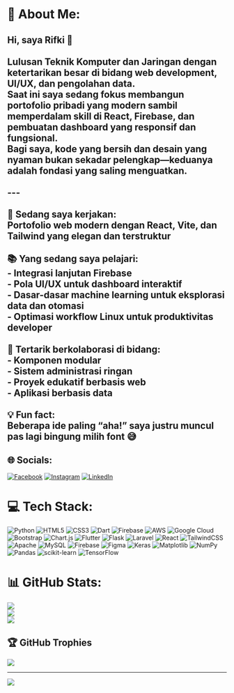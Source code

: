 # 💫 About Me:
## Hi, saya Rifki 👋<br><br>Lulusan Teknik Komputer dan Jaringan dengan ketertarikan besar di bidang web development, UI/UX, dan pengolahan data.  <br>Saat ini saya sedang fokus membangun portofolio pribadi yang modern sambil memperdalam skill di React, Firebase, dan pembuatan dashboard yang responsif dan fungsional.  <br>Bagi saya, kode yang bersih dan desain yang nyaman bukan sekadar pelengkap—keduanya adalah fondasi yang saling menguatkan.<br><br>---<br><br>🎯 **Sedang saya kerjakan:**  <br>Portofolio web modern dengan React, Vite, dan Tailwind yang elegan dan terstruktur  <br><br>📚 **Yang sedang saya pelajari:**  <br>- Integrasi lanjutan Firebase  <br>- Pola UI/UX untuk dashboard interaktif  <br>- Dasar-dasar machine learning untuk eksplorasi data dan otomasi  <br>- Optimasi workflow Linux untuk produktivitas developer  <br><br>🤝 **Tertarik berkolaborasi di bidang:**  <br>- Komponen modular  <br>- Sistem administrasi ringan  <br>- Proyek edukatif berbasis web  <br>- Aplikasi berbasis data  <br><br>💡 **Fun fact:**  <br>Beberapa ide paling “aha!” saya justru muncul pas lagi bingung milih font 😅<br>


## 🌐 Socials:
[![Facebook](https://img.shields.io/badge/Facebook-%231877F2.svg?logo=Facebook&logoColor=white)](https://facebook.com/@Ki) [![Instagram](https://img.shields.io/badge/Instagram-%23E4405F.svg?logo=Instagram&logoColor=white)](https://instagram.com/@rky.ptraa) [![LinkedIn](https://img.shields.io/badge/LinkedIn-%230077B5.svg?logo=linkedin&logoColor=white)](https://linkedin.com/in/@Rifki-Ardhika-Putra) 

# 💻 Tech Stack:
![Python](https://img.shields.io/badge/python-3670A0?style=for-the-badge&logo=python&logoColor=ffdd54) ![HTML5](https://img.shields.io/badge/html5-%23E34F26.svg?style=for-the-badge&logo=html5&logoColor=white) ![CSS3](https://img.shields.io/badge/css3-%231572B6.svg?style=for-the-badge&logo=css3&logoColor=white) ![Dart](https://img.shields.io/badge/dart-%230175C2.svg?style=for-the-badge&logo=dart&logoColor=white) ![Firebase](https://img.shields.io/badge/firebase-%23039BE5.svg?style=for-the-badge&logo=firebase) ![AWS](https://img.shields.io/badge/AWS-%23FF9900.svg?style=for-the-badge&logo=amazon-aws&logoColor=white) ![Google Cloud](https://img.shields.io/badge/GoogleCloud-%234285F4.svg?style=for-the-badge&logo=google-cloud&logoColor=white) ![Bootstrap](https://img.shields.io/badge/bootstrap-%238511FA.svg?style=for-the-badge&logo=bootstrap&logoColor=white) ![Chart.js](https://img.shields.io/badge/chart.js-F5788D.svg?style=for-the-badge&logo=chart.js&logoColor=white) ![Flutter](https://img.shields.io/badge/Flutter-%2302569B.svg?style=for-the-badge&logo=Flutter&logoColor=white) ![Flask](https://img.shields.io/badge/flask-%23000.svg?style=for-the-badge&logo=flask&logoColor=white) ![Laravel](https://img.shields.io/badge/laravel-%23FF2D20.svg?style=for-the-badge&logo=laravel&logoColor=white) ![React](https://img.shields.io/badge/react-%2320232a.svg?style=for-the-badge&logo=react&logoColor=%2361DAFB) ![TailwindCSS](https://img.shields.io/badge/tailwindcss-%2338B2AC.svg?style=for-the-badge&logo=tailwind-css&logoColor=white) ![Apache](https://img.shields.io/badge/apache-%23D42029.svg?style=for-the-badge&logo=apache&logoColor=white) ![MySQL](https://img.shields.io/badge/mysql-4479A1.svg?style=for-the-badge&logo=mysql&logoColor=white) ![Firebase](https://img.shields.io/badge/firebase-a08021?style=for-the-badge&logo=firebase&logoColor=ffcd34) ![Figma](https://img.shields.io/badge/figma-%23F24E1E.svg?style=for-the-badge&logo=figma&logoColor=white) ![Keras](https://img.shields.io/badge/Keras-%23D00000.svg?style=for-the-badge&logo=Keras&logoColor=white) ![Matplotlib](https://img.shields.io/badge/Matplotlib-%23ffffff.svg?style=for-the-badge&logo=Matplotlib&logoColor=black) ![NumPy](https://img.shields.io/badge/numpy-%23013243.svg?style=for-the-badge&logo=numpy&logoColor=white) ![Pandas](https://img.shields.io/badge/pandas-%23150458.svg?style=for-the-badge&logo=pandas&logoColor=white) ![scikit-learn](https://img.shields.io/badge/scikit--learn-%23F7931E.svg?style=for-the-badge&logo=scikit-learn&logoColor=white) ![TensorFlow](https://img.shields.io/badge/TensorFlow-%23FF6F00.svg?style=for-the-badge&logo=TensorFlow&logoColor=white)
# 📊 GitHub Stats:
![](https://github-readme-stats.vercel.app/api?username=rifki-ardhika-putra7&theme=dark&hide_border=false&include_all_commits=false&count_private=false)<br/>
![](https://nirzak-streak-stats.vercel.app/?user=rifki-ardhika-putra7&theme=dark&hide_border=false)<br/>
![](https://github-readme-stats.vercel.app/api/top-langs/?username=rifki-ardhika-putra7&theme=dark&hide_border=false&include_all_commits=false&count_private=false&layout=compact)

## 🏆 GitHub Trophies
![](https://github-profile-trophy.vercel.app/?username=rifki-ardhika-putra7&theme=default&no-frame=false&no-bg=true&margin-w=4)

---
[![](https://visitcount.itsvg.in/api?id=rifki-ardhika-putra7&icon=0&color=4)](https://visitcount.itsvg.in)

<!-- Proudly created with GPRM ( https://gprm.itsvg.in ) -->
